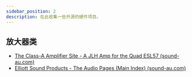```yaml
---
sidebar_position: 2
description: 在此收集一些开源的硬件项目。
---
```


## 放大器类

- [The Class-A Amplifier Site - A JLH Amp for the Quad ESL57 (sound-au.com)](https://sound-au.com/tcaas/jlhesl.htm)
- [Elliott Sound Products - The Audio Pages (Main Index) (sound-au.com)](https://sound-au.com/)